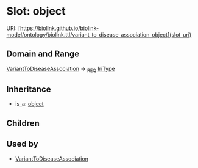 # Slot: object




URI: [https://biolink.github.io/biolink-model/ontology/biolink.ttl/variant_to_disease_association_object](slot_uri)
## Domain and Range

[VariantToDiseaseAssociation](VariantToDiseaseAssociation.md) ->  <sub>REQ</sub> [IriType](IriType.md)
## Inheritance

 *  is_a: [object](object.md)
## Children

## Used by

 * [VariantToDiseaseAssociation](VariantToDiseaseAssociation.md)
